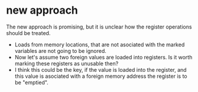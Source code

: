 # new approach

The new approach is promising, but it is unclear how the register operations should be treated.

- Loads from memory locations, that are not asociated with the marked variables are not going to be ignored.
- Now let's assume two foreign values are loaded into registers. Is it worth marking these registers as unusable then?
- I think this could be the key, if the value is loaded into the register, and this value is asociated with a foreign memory
address the register is to be "emptied".

